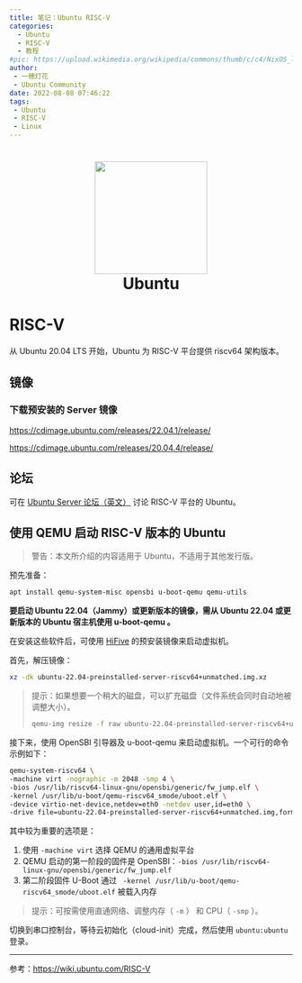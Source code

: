 ```yaml
---
title: 笔记：Ubuntu RISC-V
categories: 
  - Ubuntu
  - RISC-V
  - 教程
#pic: https://upload.wikimedia.org/wikipedia/commons/thumb/c/c4/NixOS_logo.svg/1280px-NixOS_logo.svg.png
author: 
 - 一穂灯花
 - Ubuntu Community
date: 2022-08-08 07:46:22
tags: 
 - Ubuntu
 - RISC-V
 - Linux
---
```


<h1 align="center">
  <img src="https://assets.ubuntu.com/v1/29985a98-ubuntu-logo32.png" width="200">
  <br>Ubuntu<br>
</h1>



# RISC-V

从 Ubuntu 20.04 LTS 开始，Ubuntu 为 RISC-V 平台提供 riscv64 架构版本。

## 镜像

### 下载预安装的 Server 镜像

https://cdimage.ubuntu.com/releases/22.04.1/release/

https://cdimage.ubuntu.com/releases/20.04.4/release/

## 论坛

可在 [Ubuntu Server 论坛（英文）](https://discourse.ubuntu.com/c/server/17) 讨论 RISC-V 平台的 Ubuntu。

## 使用 QEMU 启动 RISC-V 版本的 Ubuntu

> 警告：本文所介绍的内容适用于 Ubuntu，不适用于其他发行版。

预先准备：

```bash
apt install qemu-system-misc opensbi u-boot-qemu qemu-utils
```

**要启动 Ubuntu 22.04（Jammy）或更新版本的镜像，需从 Ubuntu 22.04 或更新版本的 Ubuntu 宿主机使用 u-boot-qemu 。**

在安装这些软件后，可使用 [HiFive](https://wiki.ubuntu.com/HiFive) 的预安装镜像来启动虚拟机。

首先，解压镜像：

```bash
xz -dk ubuntu-22.04-preinstalled-server-riscv64+unmatched.img.xz
```

> 提示：如果想要一个稍大的磁盘，可以扩充磁盘（文件系统会同时自动地被调整大小）。
> 
> ```bash
> qemu-img resize -f raw ubuntu-22.04-preinstalled-server-riscv64+unmatched.img +5G
> ```

接下来，使用 OpenSBI 引导器及 u-boot-qemu 来启动虚拟机。一个可行的命令示例如下：

```bash
qemu-system-riscv64 \
-machine virt -nographic -m 2048 -smp 4 \
-bios /usr/lib/riscv64-linux-gnu/opensbi/generic/fw_jump.elf \
-kernel /usr/lib/u-boot/qemu-riscv64_smode/uboot.elf \
-device virtio-net-device,netdev=eth0 -netdev user,id=eth0 \
-drive file=ubuntu-22.04-preinstalled-server-riscv64+unmatched.img,format=raw,if=virtio
```

其中较为重要的选项是：

1. 使用 `-machine virt` 选择 QEMU 的通用虚拟平台
2. QEMU 启动的第一阶段的固件是 OpenSBI：`-bios /usr/lib/riscv64-linux-gnu/opensbi/generic/fw_jump.elf`
3. 第二阶段固件 U-Boot 通过 ` -kernel /usr/lib/u-boot/qemu-riscv64_smode/uboot.elf` 被载入内存

> 提示：可按需使用直通网络、调整内存（ `-m` ） 和 CPU（ `-smp` ）。

切换到串口控制台，等待云初始化（cloud-init）完成，然后使用 `ubuntu:ubuntu` 登录。

---

参考：https://wiki.ubuntu.com/RISC-V
